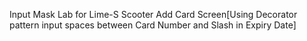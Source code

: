 Input Mask Lab for Lime-S Scooter Add Card Screen[Using Decorator pattern input spaces between Card Number and Slash in Expiry Date]
